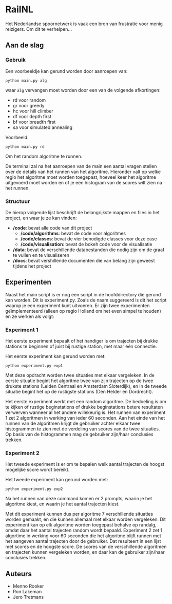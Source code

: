 # RailNL

Het Nederlandse spoornetwerk is vaak een bron van frustratie voor menig reizigers. Om dit te verhelpen...

## Aan de slag

### Gebruik

Een voorbeeldje kan gerund worden door aanroepen van:

```
python main.py alg
```

waar ```alg``` vervangen moet worden door een van de volgende afkortingen:


- rd voor random
- gr voor greedy
- hc voor hill climber
- df voor depth first
- bf voor breadth first
- sa voor simulated annealing

Voorbeeld:

```
python main.py rd
```

Om het random algoritme te runnen.

De terminal zal na het aanroepen van de main een aantal vragen stellen over de details van het runnen van het algoritme. Hieronder valt op welke regio het algoritme moet worden toegepast, hoeveel keer het algoritme uitgevoerd moet worden en of je een histogram van de scores wilt zien na het runnen.


### Structuur
De hierop volgende lijst beschrijft de belangrijkste mappen en files in het project, en waar je ze kan vinden:

- **/code**: bevat alle code van dit project
  - **/code/algorithms**: bevat de code voor algoritmes
  - **/code/classes**: bevat de vier benodigde classes voor deze case
  - **/code/visualisation**: bevat de bokeh code voor de visualisatie
- **/data**: bevat de verschillende databestanden die nodig zijn om de graaf te vullen en te visualiseren
- **/docs**: bevat vershillende documenten die van belang zijn geweest tijdens het project

## Experimenten

Naast het main script is er nog een script in de hoofddirectory die gerund kan worden. Dit is experiment.py. Zoals de naam suggereerd is dit het script waarop je een experiment kunt uitvoeren. Er zijn twee experimenten geïmplementeerd (alleen op regio Holland om het even simpel te houden) en ze werken als volgt:

### Experiment 1

Het eerste experiment bepaalt of het handiger is om trajecten bij drukke stations te beginnen of juist bij rustige station, met maar één connectie.

Het eerste experiment kan gerund worden met:

```
python experiment.py exp1
```

Met deze opdracht worden twee situaties met elkaar vergeleken. In de eerste situatie begint het algoritme twee van zijn trajecten op de twee drukste stations (Leiden Centraal en Amsterdam Sloterdijk), en in de tweede situatie begint het op de rustigste stations (Den Helder en Dordrecht).

Het eerste experiment werkt met een random algoritme. De bedoeling is om te kijken of rustige beginstations of drukke beginstations betere resultaten verwerven wanneer al het andere willekeurig is. Het runnen van experiment 1 zet 2 algoritmen in werking van ieder 60 seconden. Aan het einde van het runnen van de algoritmen krijgt de gebruiker achter elkaar twee histogrammen te zien met de verdeling van scores van de twee situaties. Op basis van de histogrammen mag de gebruiker zijn/haar conclusies trekken.

### Experiment 2

Het tweede experiment is er om te bepalen welk aantal trajecten de hoogst mogelijke score wordt bereikt.

Het tweede experiment kan gerund worden met:

```
python experiment.py exp2
```

Na het runnen van deze command komen er 2 prompts, waarin je het algoritme kiest, en waarin je het aantal trajecten kiest.

Met dit experiment kunnen dus per algoritme 7 verschillende situaties worden gemaakt, en die kunnen allemaal met elkaar worden vergeleken. Dit experiment kan op elk algoritme worden toegepast behalve op randalg, omdat daar het aantal trajecten random wordt bepaald. Experiment 2 zet 1 algortime in werking voor 60 seconden die het algoritme blijft runnen met het aangeven aantal trajecten door de gebruiker. Dat resulteert in een lijst met scores en de hoogste score. De scores van de verschillende algoritmen en trajecten kunnen vergeleken worden, en daar kan de gebruiker zijn/haar conclusies trekken.


## Auteurs
- Menno Rooker
- Ron Lakeman
- Jero Tretmans